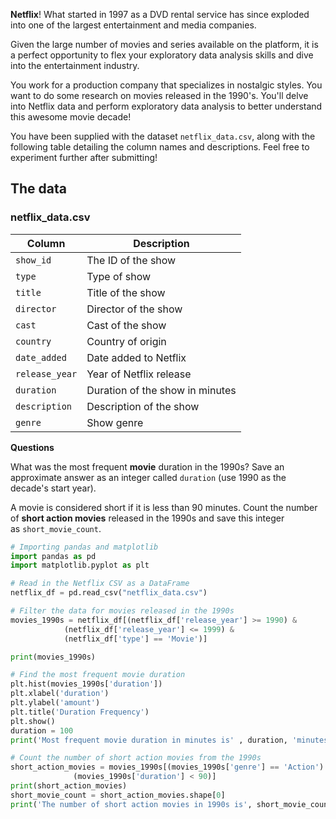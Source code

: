 **Netflix**! What started in 1997 as a DVD rental service has since exploded into one of the largest entertainment and media companies.

Given the large number of movies and series available on the platform, it is a perfect opportunity to flex your exploratory data analysis skills and dive into the entertainment industry.

You work for a production company that specializes in nostalgic styles. You want to do some research on movies released in the 1990's. You'll delve into Netflix data and perform exploratory data analysis to better understand this awesome movie decade!

You have been supplied with the dataset `netflix_data.csv`, along with the following table detailing the column names and descriptions. Feel free to experiment further after submitting!

## The data
### **netflix_data.csv**
| Column | Description |
|------|-------------|
| `show_id` | The ID of the show |
| `type` | Type of show |
| `title` | Title of the show |
| `director` | Director of the show |
| `cast` | Cast of the show |
| `country` | Country of origin |
| `date_added` | Date added to Netflix |
| `release_year` | Year of Netflix release |
| `duration` | Duration of the show in minutes |
| `description` | Description of the show |
| `genre` | Show genre |


**Questions**

What was the most frequent **movie** duration in the 1990s? Save an approximate answer as an integer called `duration` (use 1990 as the decade's start year).

A movie is considered short if it is less than 90 minutes. Count the number of **short action movies** released in the 1990s and save this integer as `short_movie_count`.

```python
# Importing pandas and matplotlib
import pandas as pd
import matplotlib.pyplot as plt

# Read in the Netflix CSV as a DataFrame
netflix_df = pd.read_csv("netflix_data.csv")

# Filter the data for movies released in the 1990s
movies_1990s = netflix_df[(netflix_df['release_year'] >= 1990) &
            (netflix_df['release_year'] <= 1999) &
            (netflix_df['type'] == 'Movie')]

print(movies_1990s)

# Find the most frequent movie duration
plt.hist(movies_1990s['duration'])
plt.xlabel('duration')
plt.ylabel('amount')
plt.title('Duration Frequency')
plt.show()
duration = 100
print('Most frequent movie duration in minutes is' , duration, 'minutes')

# Count the number of short action movies from the 1990s
short_action_movies = movies_1990s[(movies_1990s['genre'] == 'Action') &
              (movies_1990s['duration'] < 90)]
print(short_action_movies)
short_movie_count = short_action_movies.shape[0]
print('The number of short action movies in 1990s is', short_movie_count)

```
